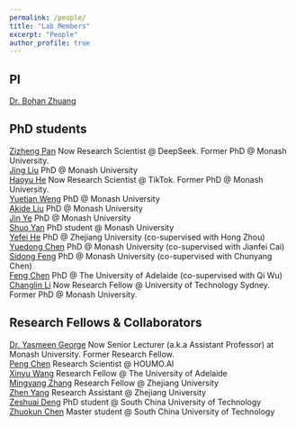 ```yaml
---
permalink: /people/
title: "Lab Members"
excerpt: "People"
author_profile: true
---
```


## PI 
<a href="https://bohanzhuang.github.io/">Dr. Bohan Zhuang</a>

## PhD students
<a href="https://zizhengpan.github.io/">Zizheng Pan</a> Now Research Scientist @ DeepSeek. Former PhD @ Monash University. 
<br><a href="https://jing-liu.com/">Jing Liu</a>  PhD @ Monash University
<br><a href="https://charles-haoyuhe.github.io/">Haoyu He</a> Now Research Scientist @ TikTok. Former PhD @ Monash University. 
<br><a href="https://dblp.org/pid/319/7287.html">Yuetian Weng</a>  PhD @ Monash University
<br><a href="https://github.com/AkideLiu">Akide Liu</a>  PhD @ Monash University
<br><a href="https://scholar.google.com/citations?user=UFBrJOAAAAAJ&hl=en">Jin Ye</a>  PhD @ Monash University
<br><a href="">Shuo Yan</a>  PhD student @ Monash University
<br><a href="https://scholar.google.com/citations?user=CTEQwwwAAAAJ&hl=zh-CN">Yefei He</a>  PhD @ Zhejiang University (co-supervised with Hong Zhou)
<br><a href="https://donydchen.github.io/">Yuedong Chen</a>  PhD @ Monash University (co-supervised with Jianfei Cai)
<br><a href="https://scholar.google.com/citations?user=rGaW26gAAAAJ&hl=zh-CN">Sidong Feng</a>  PhD @ Monash University (co-supervised with Chunyang Chen)
<br><a href="https://github.com/Chenfeng1271">Feng Chen</a>  PhD @ The University of Adelaide (co-supervised with Qi Wu)
<br><a href="https://scholar.google.com/citations?user=RLAgwBkAAAAJ&hl=en">Changlin Li</a> Now Research Fellow @ University of Technology Sydney. Former PhD @ Monash University. 

## Research Fellows & Collaborators 
<a href="https://scholar.google.com/citations?user=URHQRGwAAAAJ&hl=en">Dr. Yasmeen George</a> Now Senior Lecturer (a.k.a Assistant Professor) at Monash University. Former Research Fellow. 
<br><a href="https://scholar.google.com/citations?user=Hoh9p_kAAAAJ&hl=en">Peng Chen</a>  Research Scientist @ HOUMO.AI
<br><a href="https://openreview.net/profile?id=~Xinyu_Wang2">Xinyu Wang</a> Research Fellow @ The University of Adelaide
<br><a href="https://openreview.net/profile?id=~Mingyang_Zhang3">Mingyang Zhang</a> Research Fellow @ Zhejiang University
<br><a href="https://openreview.net/profile?id=~Zhen_Yang15">Zhen Yang</a> Research Assistant @ Zhejiang University
<br><a href="https://scholar.google.com/citations?user=udPURMAAAAAJ&hl=zh-CN">Zeshuai Deng</a> PhD student @ South China University of Technology
<br><a href="https://openreview.net/profile?id=~Zhuokun_Chen1">Zhuokun Chen</a> Master student @ South China University of Technology


